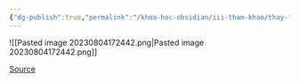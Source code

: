 ```yaml
---
{"dg-publish":true,"permalink":"/khoa-hoc-obsidian/iii-tham-khao/thay-font-text-o-dau-nhi/","dgPassFrontmatter":true,"noteIcon":"1","created":"","updated":""}
---
```


![[Pasted image 20230804172442.png\|Pasted image 20230804172442.png]]

[Source](https://www.facebook.com/groups/594306492570157/posts/665366112130861/)